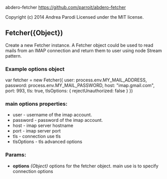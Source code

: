 

<!-- Start lib/abdero-fetcher.js -->

abdero-fetcher
https://github.com/parroit/abdero-fetcher

Copyright (c) 2014 Andrea Parodi
Licensed under the MIT license.

## Fetcher({Object})

Create a new Fetcher instance.
A Fetcher object could be used to read mails
from an IMAP connection and return them 
to user using node Stream pattern.

### Example options object

   var fetcher = new Fetcher({
     user: process.env.MY_MAIL_ADDRESS,
     password: process.env.MY_MAIL_PASSWORD,
     host: &quot;imap.gmail.com&quot;,
     port: 993,
     tls: true,
     tlsOptions: {
         rejectUnauthorized: false
     }
   })

### main options properties: 
 * user - username of the imap account.
 * password - password of the imap account.
 * host - imap server hostname
 * port - imap server port
 * tls - connection use tls
 * tlsOptions - tls advanced options
 

### Params: 

* **options** *{Object}* options for the fetcher object. main use is to specify connection options

<!-- End lib/abdero-fetcher.js -->

